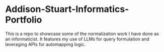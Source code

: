 # Addison-Stuart-Informatics-Portfolio
This is a repo to showcase some of the normalization work I have done as an informaticist. It features my use of LLMs for query formulation and leveraging APIs for automapping logic.
